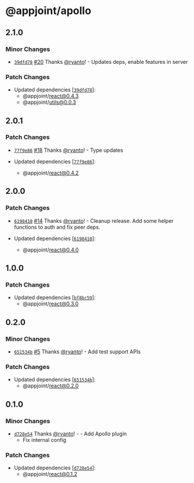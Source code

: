 # @appjoint/apollo

## 2.1.0

### Minor Changes

- [`39dfd78`](https://github.com/ryanto/appjoint/commit/39dfd78970b1c1c6529c15a885efdc0ea117fcb7) [#20](https://github.com/ryanto/appjoint/pull/20) Thanks [@ryanto](https://github.com/ryanto)! - Updates deps, enable features in server

### Patch Changes

- Updated dependencies [[`39dfd78`](https://github.com/ryanto/appjoint/commit/39dfd78970b1c1c6529c15a885efdc0ea117fcb7)]:
  - @appjoint/react@0.4.3
  - @appjoint/utils@0.0.3

## 2.0.1

### Patch Changes

- [`77f9e86`](https://github.com/ryanto/appjoint/commit/77f9e86f0a9000c4ab1fe467e1e88117c6e0b374) [#18](https://github.com/ryanto/appjoint/pull/18) Thanks [@ryanto](https://github.com/ryanto)! - Type updates

- Updated dependencies [[`77f9e86`](https://github.com/ryanto/appjoint/commit/77f9e86f0a9000c4ab1fe467e1e88117c6e0b374)]:
  - @appjoint/react@0.4.2

## 2.0.0

### Patch Changes

- [`6198410`](https://github.com/ryanto/appjoint/commit/6198410347cc010c8365deba32b04d036512f9be) [#14](https://github.com/ryanto/appjoint/pull/14) Thanks [@ryanto](https://github.com/ryanto)! - Cleanup release. Add some helper functions to auth and fix peer deps.

- Updated dependencies [[`6198410`](https://github.com/ryanto/appjoint/commit/6198410347cc010c8365deba32b04d036512f9be)]:
  - @appjoint/react@0.4.0

## 1.0.0

### Patch Changes

- Updated dependencies [[`bf8bc59`](https://github.com/ryanto/appjoint/commit/bf8bc59b6826d74bc004ee09a3fa1b2278670a53)]:
  - @appjoint/react@0.3.0

## 0.2.0

### Minor Changes

- [`651534b`](https://github.com/ryanto/appjoint/commit/651534bbbd3a1d6e8ab95d19fcf45d8c4f8b04c5) [#5](https://github.com/ryanto/appjoint/pull/5) Thanks [@ryanto](https://github.com/ryanto)! - Add test support APIs

### Patch Changes

- Updated dependencies [[`651534b`](https://github.com/ryanto/appjoint/commit/651534bbbd3a1d6e8ab95d19fcf45d8c4f8b04c5)]:
  - @appjoint/react@0.2.0

## 0.1.0

### Minor Changes

- [`d728e54`](https://github.com/ryanto/appjoint/commit/d728e54726535c2101f62184cab2b4ae89981ec8) Thanks [@ryanto](https://github.com/ryanto)! - - Add Apollo plugin
  - Fix internal config

### Patch Changes

- Updated dependencies [[`d728e54`](https://github.com/ryanto/appjoint/commit/d728e54726535c2101f62184cab2b4ae89981ec8)]:
  - @appjoint/react@0.1.2
